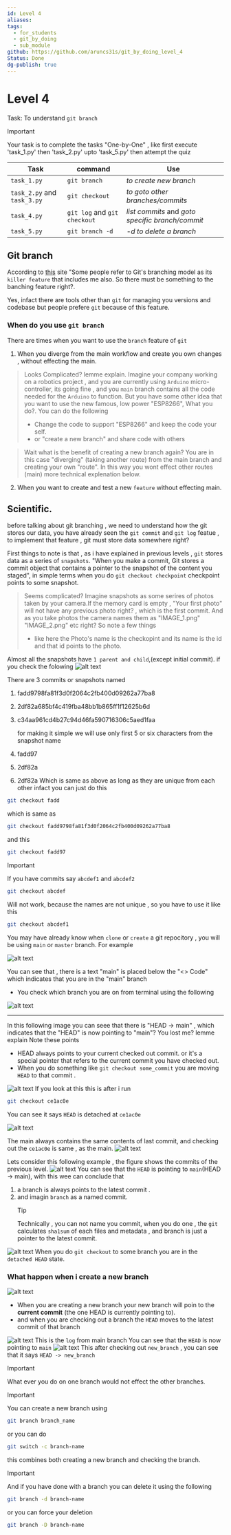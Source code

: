 ```yaml
---
id: Level 4
aliases: 
tags:
  - for_students
  - git_by_doing
  - sub_module
github: https://github.com/aruncs31s/git_by_doing_level_4
Status: Done
dg-publish: true
---
```


# Level 4

Task: To understand `git branch`

> [!IMPORTANT]
> Your task is to complete the tasks "One-by-One" , like first execute 'task_1.py' then 'task_2.py' upto 'task_5.py' then attempt the quiz

| Task                        | command                      | Use                                              |
| --------------------------- | ---------------------------- | ------------------------------------------------ |
| `task_1.py`                 | `git branch`                 | _to create new branch_                           |
| `task_2.py` and `task_3.py` | `git checkout`               | _to goto other branches/commits_                 |
| `task_4.py`                 | `git log` and `git checkout` | _list commits_ and _goto specific branch/commit_ |
| `task_5.py`                 | `git branch -d`              | _-d to delete a branch_                          |

## Git branch

According to [this](https://git-scm.com/book/en/v2/Git-Branching-Branches-in-a-Nutshell) site "Some people refer to Git's branching model as its `killer feature` that includes me also. So there must be something to the banching feature right?.

Yes, infact there are tools other than `git` for managing you versions and codebase but people prefere `git` because of this feature.

### When do you use `git branch`

There are times when you want to use the `branch` feature of `git`

1. When you diverge from the main workflow and create you own changes , without effecting the main.

> Looks Complicated? lemme explain.
> Imagine your company working on a robotics project , and you are currently using `Arduino` micro-controller, its going fine , and you `main` branch contains all the code needed for the `Arduino` to function. But you have some other idea that you want to use the new famous, low power "ESP8266", What you do?. You can do the following
>
> - Change the code to support "ESP8266" and keep the code your self.
> - or "create a new branch" and share code with others

> Wait what is the benefit of creating a new branch again?
> You are in this case "diverging" (taking another route) from the main branch and creating your own "route". In this way you wont effect other routes (main) more technical explenation below.

2. When you want to create and test a new `feature` without effecting main.

## Scientific.

before talking about git branching , we need to understand how the git stores our data, you have already seen the `git commit` and `git log` featue , to implement that feature , git must store data somewhere right?

First things to note is that , as i have explained in previous levels , `git` stores data as a series of `snapshots`. "When you make a commit, Git stores a commit object that contains a pointer to the snapshot of the content you staged", in simple terms when you do `git checkout checkpoint` checkpoint points to some snapshot.

> Seems complicated?
> Imagine snapshots as some serires of photos taken by your camera.If the memory card is empty , "Your first photo" will not have any previous photo right? , which is the first commit. And as you take photos the camera names them as "IMAGE_1.png" "IMAGE_2.png" etc right? So note a few things
>
> - like here the Photo's name is the checkopint and its name is the id and that id points to the photo.

Almost all the snapshots have `1 parent and child`,(except initial commit). if you check the folowing
![alt text](imgs_for_4/image-1.png)


There are 3 commits or snapshots named

1. fadd9798fa81f3d0f2064c2fb400d09262a77ba8
2. 2df82a685bf4c419fba48bb1b865ff1f12625b6d
3. c34aa961cd4b27c94d46fa590716306c5aed1faa

   for making it simple we will use only first 5 or six characters from the snapshot name
4. fadd97
5. 2df82a
6. 2df82a
   Which is same as above as long as they are unique from each other
   infact you can just do this

```bash
git checkout fadd
```

which is same as

```bash
git checkout fadd9798fa81f3d0f2064c2fb400d09262a77ba8
```

and this

```bash
git checkout fadd97
```

> [!IMPORTANT]
> If you have commits say `abcdef1` and `abcdef2`
>
> ```bash
> git checkout abcdef
> ```
>
> Will not work, because the names are not unique , so you have to use it like this
>
> ```bash
> git checkout abcdef1
> ```

You may have already know when `clone` or `create` a git repocitory , you will be using `main` or `master` branch. For example

![alt text](imgs_for_4/image-2.png)

You can see that , there is a text "main" is placed below the "<> Code" which indicates that you are in the "main" branch

- You check which branch you are on from terminal using the following

![alt text](imgs_for_4/image-3.png)

---

In this following image you can seee that there is "HEAD -> main" , which indicates that the "HEAD" is now pointing to "main"? You lost me? lemme explain
Note these points

- HEAD always points to your current checked out commit. or it's a special pointer that refers to the current commit you have checked out.
- When you do something like `git checkout some_commit` you are moving `HEAD` to that commit .

![alt text](imgs_for_4/image-6.png)
If you look at this this is after i run

```bash
git checkout ce1ac0e
```

You can see it says `HEAD` is detached at `ce1ac0e`

![alt text](imgs_for_4/image-4.png)

The main always contains the same contents of last commit, and checking out the `ce1ac0e` is same , as the main.
![alt text](imgs_for_4/image-5.png)

Lets consider this following example , the figure shows the commits of the previous level.
![alt text](imgs_for_4/image-7.png)
You can see that the `HEAD` is pointing to `main`(HEAD -> main), with this wee can conclude that

1. a branch is always points to the latest commit .
2. and imagin `branch` as a named commit.
   > [!TIP]
   > Technically , you can not name you commit, when you do one , the `git` calculates `sha1sum` of each files and metadata , and branch is just a pointer to the latest commit.

![alt text](imgs_for_4/image-8.png)
When you do `git checkout` to some branch you are in the `detached HEAD` state.

### What happen when i create a new branch

![alt text](imgs_for_4/image-12.png)

- When you are creating a new branch your new branch will poin to the **current commit** (the one HEAD is currently pointing to).
- and when you are checking out a branch the `HEAD` moves to the latest commit of that branch

![alt text](imgs_for_4/image-10.png)
This is the `log` from main branch You can see that the `HEAD` is now pointing to `main`
![alt text](imgs_for_4/image-11.png)
This after checking out `new_branch` , you can see that it says `HEAD -> new_branch`

> [!IMPORTANT]
> What ever you do on one branch would not effect the other branches.

> [!IMPORTANT]
> You can create a new branch using
>
> ```bash
> git branch branch_name
> ```
>
> or you can do
>
> ```bash
> git switch -c branch-name
> ```
>
> this combines both creating a new branch and checking the branch.

> [!IMPORTANT]
> And if you have done with a branch you can delete it using the following
>
> ```bash
> git branch -d branch-name
> ```
>
> or you can force your deletion
>
> ```bash
> git branch -D branch-name
> ```
